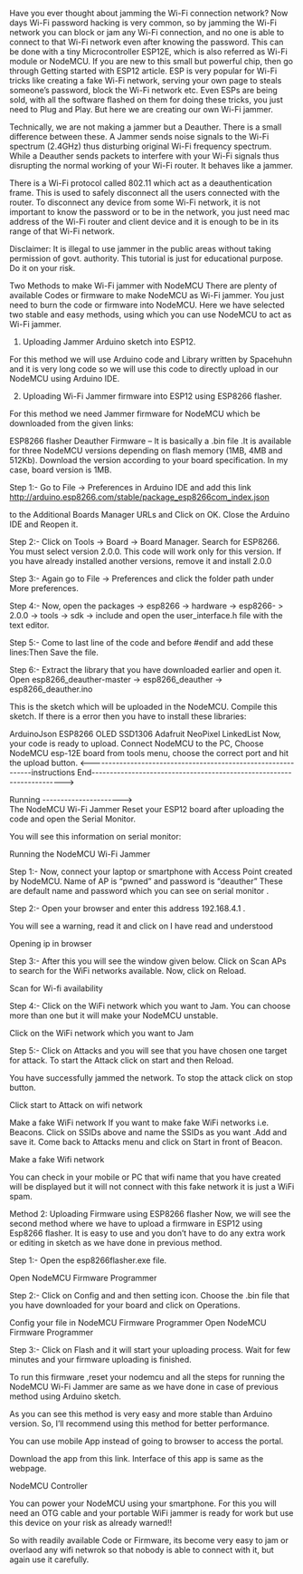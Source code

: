 Have you ever thought about jamming the Wi-Fi connection network? Now days Wi-Fi password hacking is very common, so by jamming the Wi-Fi network you can block or jam any Wi-Fi connection, and no one is able to connect to that Wi-Fi network even after knowing the password. This can be done with a tiny Microcontroller ESP12E, which is also referred as Wi-Fi module or NodeMCU. If you are new to this small but powerful chip, then go through Getting started with ESP12 article. ESP is very popular for Wi-Fi tricks like creating a fake Wi-Fi network, serving your own page to steals someone’s password, block the Wi-Fi network etc. Even ESPs are being sold, with all the software flashed on them for doing these tricks, you just need to Plug and Play. But here we are creating our own Wi-Fi jammer.

Technically, we are not making a jammer but a Deauther. There is a small difference between these. A Jammer sends noise signals to the Wi-Fi spectrum (2.4GHz) thus disturbing original Wi-Fi frequency spectrum. While a Deauther sends packets to interfere with your Wi-Fi signals thus disrupting the normal working of your Wi-Fi router.  It behaves like a jammer.

There is a Wi-Fi protocol called 802.11 which act as a deauthentication frame. This is used to safely disconnect all the users connected with the router. To disconnect any device from some Wi-Fi network, it is not important to know the password or to be in the network, you just need mac address of the Wi-Fi router and client device and it is enough to be in its range of that Wi-Fi network.

Disclaimer: It is illegal to use jammer in the public areas without taking permission of govt. authority. This tutorial is just for educational purpose. Do it on your risk.

Two Methods to make Wi-Fi jammer with NodeMCU
There are plenty of available Codes or firmware to make NodeMCU as Wi-Fi jammer. You just need to burn the code or firmware into NodeMCU. Here we have selected two stable and easy methods, using which you can use NodeMCU to act as Wi-Fi jammer.

1. Uploading Jammer Arduino sketch into ESP12.

For this method we will use Arduino code and Library written by Spacehuhn and it is very long code so we will use this code to directly upload in our NodeMCU using Arduino IDE.

2. Uploading Wi-Fi Jammer firmware into ESP12 using ESP8266 flasher.

For this method we need Jammer firmware for NodeMCU which be downloaded from the given links:

ESP8266 flasher
Deauther Firmware – It is basically a .bin file .It is available for three NodeMCU versions depending on flash memory (1MB, 4MB and 512Kb). Download the version according to your board specification. In my case, board version is 1MB.



Step 1:- Go to File -> Preferences in Arduino IDE and add this link http://arduino.esp8266.com/stable/package_esp8266com_index.json

to the Additional Boards Manager URLs and Click on OK.
Close the Arduino IDE and Reopen it.


Step 2:- Click on Tools -> Board -> Board Manager. Search for ESP8266. You must select version 2.0.0. This code will work only for this version. If you have already installed another versions, remove it and install 2.0.0

Step 3:- Again go to File -> Preferences and click the folder path under More preferences.

Step 4:- Now, open the packages -> esp8266 -> hardware -> esp8266- > 2.0.0 -> tools -> sdk -> include
and open the  user_interface.h file with the text editor.

Step 5:- Come to last line of the code and before #endif  and add these lines:Then Save the file.

Step 6:- Extract the library that you have downloaded earlier and open it. Open esp8266_deauther-master -> esp8266_deauther -> esp8266_deauther.ino

This is the sketch which will be uploaded in the NodeMCU. Compile this sketch. If there is a error then you have to install these libraries:

ArduinoJson
ESP8266 OLED SSD1306
Adafruit NeoPixel
LinkedList
Now, your code is ready to upload. Connect NodeMCU to the PC, Choose NodeMCU esp-12E board from tools menu, choose the correct port and hit the upload button.
 <--------------------------------------------------------------instructions End---------------------------------------------------------------------->


Running ---------------------->       
The NodeMCU Wi-Fi Jammer
Reset your ESP12 board after uploading the code and open the Serial Monitor.

You will see this information on serial monitor:

Running the NodeMCU Wi-Fi Jammer

Step 1:- Now, connect your laptop or smartphone with Access Point created by NodeMCU. Name of AP is “pwned” and password is “deauther” These are default name and password which you can see on serial monitor .

Step 2:- Open your browser and enter this address 192.168.4.1 .

You will see a warning, read it and click on I have read and understood

Opening ip in browser

Step 3:- After this you will see the window given below. Click on Scan APs to search for the WiFi networks available. Now, click on Reload.

Scan for Wi-fi availability

Step 4:- Click on the WiFi network which you want to Jam. You can choose more than one but it will make your NodeMCU unstable.

Click on the WiFi network which you want to Jam

Step 5:- Click on Attacks and you will see that you have chosen one target for attack. To start the Attack click on start and then Reload.

You have successfully jammed the network. To stop the attack click on stop button.

Click start to Attack on wifi network

Make a fake WiFi network
If you want to make fake WiFi networks i.e. Beacons. Click on SSIDs above and name the SSIDs as you want .Add and save it. Come back to Attacks menu and click on Start in front of Beacon.

Make a fake Wifi network

You can check in your mobile or PC that wifi name that you have created will be displayed but it will not connect with this fake network it is just a WiFi spam.

Method 2: Uploading Firmware using ESP8266 flasher 
Now, we will see the second method where we have to upload a firmware in ESP12 using Esp8266 flasher. It is easy to use and you don’t have to do any extra work or editing in sketch as we have done in previous method.

Step 1:- Open the esp8266flasher.exe file.

Open NodeMCU Firmware Programmer

Step 2:- Click on Config and and then setting icon. Choose the .bin file that you have downloaded for your board and click on Operations.

Config your file in NodeMCU Firmware Programmer Open NodeMCU Firmware Programmer

Step 3:- Click on Flash and it will start your uploading process. Wait for few minutes and your firmware uploading is finished.

To run this firmware ,reset your nodemcu and all the steps for running the NodeMCU Wi-Fi Jammer are same as we have done in case of previous method using Arduino sketch.

As you can see this method is very easy and more stable than Arduino version. So, I’ll recommend using this method for better performance.

You can use mobile App instead of going to browser to access the portal.

Download the app from this link. Interface of this app is same as the webpage.

NodeMCU Controller

You can power your NodeMCU using your smartphone. For this you will need an OTG cable and your portable WiFi jammer is ready for work but use this device on your risk as already warned!!

So with readily available Code or Firmware, its become very easy to jam or overlaod any wifi netwrok so that nobody is able to connect with it, but again use it carefully.
